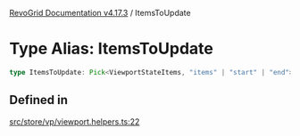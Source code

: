 [RevoGrid Documentation v4.17.3](README.md) / ItemsToUpdate

# Type Alias: ItemsToUpdate

```ts
type ItemsToUpdate: Pick<ViewportStateItems, "items" | "start" | "end">;
```

## Defined in

[src/store/vp/viewport.helpers.ts:22](https://github.com/revolist/revogrid/blob/2ad9a56a428342a01bbb7a115a581a401dbe3fef/src/store/vp/viewport.helpers.ts#L22)
